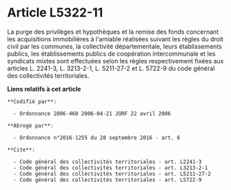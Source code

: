 # Article L5322-11

La purge des privilèges et hypothèques et la remise des fonds concernant les acquisitions immobilières à l'amiable réalisées
suivant les règles du droit civil par les communes, la collectivité départementale, leurs établissements publics, les
établissements publics de coopération intercommunale et les syndicats mixtes sont effectuées selon les règles respectivement
fixées aux articles L. 2241-3, L. 3213-2-1, L. 5211-27-2 et L. 5722-9 du code général des collectivités territoriales.

**Liens relatifs à cet article**

	**Codifié par**:

	  - Ordonnance 2006-460 2006-04-21 JORF 22 avril 2006

	**Abrogé par**:

	  - Ordonnance n°2016-1255 du 28 septembre 2016 - art. 6

	**Cite**:

	  - Code général des collectivités territoriales - art. L2241-3
	  - Code général des collectivités territoriales - art. L3213-2-1
	  - Code général des collectivités territoriales - art. L5211-27-2
	  - Code général des collectivités territoriales - art. L5722-9
